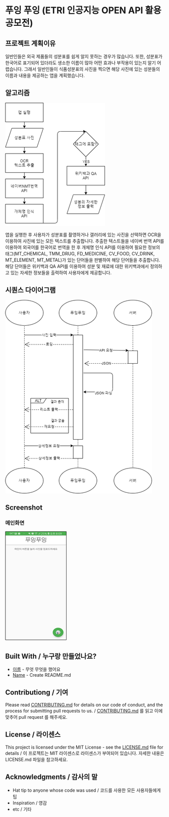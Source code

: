 # 푸잉 푸잉 (ETRI 인공지능 OPEN API 활용 공모전)

## 프로젝트 계획이유

일반인들은 외국 제품들의 성분표를 쉽게 알지 못하는 경우가 많습니다. 또한, 성분표가 한국어로 표기되어 있더라도 생소한 이름이 많아 어떤 효과나 부작용이 있는지 알기 어렵습니다. 그래서 일반인들이 식품성분표의 사진을 찍으면 해당 사진에 있는 성분들의 이름과 내용을 제공하는 앱을 계획했습니다.

## 알고리즘

![알고리즘](./img/algorithm.png)

앱을 실행한 후 사용자가 성분표를 촬영하거나 갤러리에 있는 사진을 선택하면 OCR을 이용하여 사진에 있는 모든 텍스트를 추출합니다. 추출한 텍스트들을 네이버 번역 API를 이용하여 외국어를 한국어로 번역을 한 후 개체명 인식 API를 이용하여 필요한 정보의 태그(MT_CHEMICAL, TMM_DRUG, FD_MEDICINE, CV_FOOD, CV_DRINK, MT_ELEMENT, MT_METAL)가 있는 단어들을 판별하여 해당 단어들을 추출합니다. 해당 단어들은 위키백과 QA API를 이용하여 성분 및 재료에 대한 위키백과에서 정의하고 있는 자세한 정보들을 출력하여 사용자에게 제공합니다.

## 시퀀스 다이어그램

![시퀀스 다이어그램](./img/se.png)

## Screenshot

### 메인화면
![메인화면](./img/ss1.png)

## Built With / 누구랑 만들었나요?

* [이름](링크) - 무엇 무엇을 했어요
* [Name](Link) - Create README.md

## Contributiong / 기여

Please read [CONTRIBUTING.md](https://gist.github.com/PurpleBooth/b24679402957c63ec426) for details on our code of conduct, and the process for submitting pull requests to us. / [CONTRIBUTING.md](https://gist.github.com/PurpleBooth/b24679402957c63ec426) 를 읽고 이에 맞추어 pull request 를 해주세요.

## License / 라이센스

This project is licensed under the MIT License - see the [LICENSE.md](https://gist.github.com/PurpleBooth/LICENSE.md) file for details / 이 프로젝트는 MIT 라이센스로 라이센스가 부여되어 있습니다. 자세한 내용은 LICENSE.md 파일을 참고하세요.

## Acknowledgments / 감사의 말

* Hat tip to anyone whose code was used / 코드를 사용한 모든 사용자들에게 팁
* Inspiration / 영감
* etc / 기타
